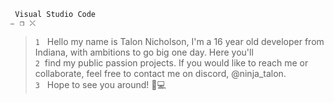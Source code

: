 ` Visual Studio Code                                                                                                     ⎯⠀❐⠀⤬`
>`1` ‎ ‎ Hello my name is Talon Nicholson, I'm a 16 year old developer from Indiana, with ambitions to go big one day. Here you'll    
>`2`‎  ‎ ‎find my public passion projects. If you would like to reach me or collaborate, feel free to contact me on discord, @ninja_talon.     
>`3` ‎ ‎ Hope to see you around! 🥳💻

